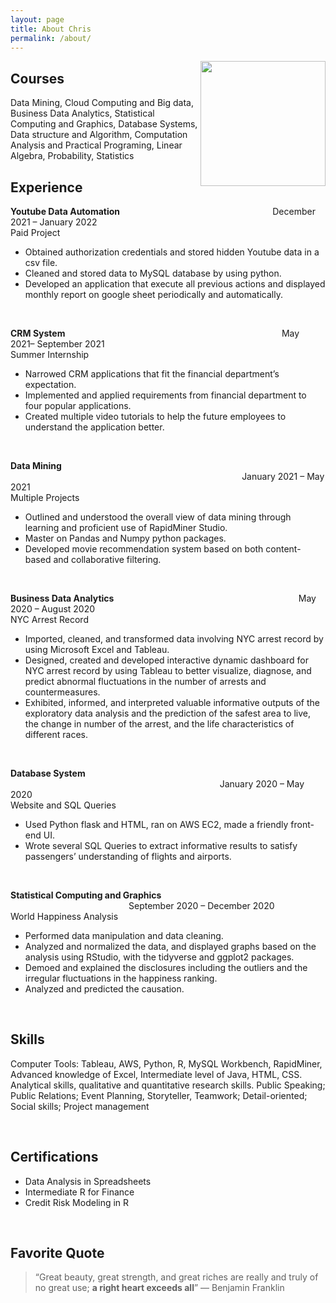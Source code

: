 ```yaml
---
layout: page
title: About Chris
permalink: /about/
---
```


<img align="right" width="200" height="200" src="https://cdn.pixabay.com/photo/2016/02/25/18/26/man-1222621_640.jpg">


## Courses
Data Mining, Cloud Computing and Big data, Business Data Analytics, Statistical Computing and Graphics, Database Systems, Data structure and Algorithm, Computation Analysis and Practical Programing, Linear Algebra, Probability, Statistics


## Experience
**Youtube Data Automation**         &nbsp;&nbsp;&nbsp;&nbsp;&nbsp;&nbsp;&nbsp;&nbsp;&nbsp;&nbsp;&nbsp;&nbsp;&nbsp;&nbsp;&nbsp;&nbsp;&nbsp;&nbsp;&nbsp;&nbsp;&nbsp;&nbsp;&nbsp;&nbsp;&nbsp;&nbsp;&nbsp;&nbsp;&nbsp;&nbsp;&nbsp;&nbsp;&nbsp;&nbsp;&nbsp;&nbsp;&nbsp;&nbsp;&nbsp;&nbsp;&nbsp;&nbsp;&nbsp;&nbsp;&nbsp;&nbsp;&nbsp;&nbsp;&nbsp;&nbsp;&nbsp;&nbsp;&nbsp;&nbsp;&nbsp;&nbsp;&nbsp;&nbsp;&nbsp;&nbsp;&nbsp;December 2021 – January 2022<br />
Paid Project <br /> 
-	Obtained authorization credentials and stored hidden Youtube data in a csv file. <br />
-	Cleaned and stored data to MySQL database by using python. <br />
-	Developed an application that execute all previous actions and displayed monthly report on google sheet periodically and automatically.  <br />

<br />

**CRM System** &nbsp;&nbsp;&nbsp;&nbsp;&nbsp;&nbsp;&nbsp;&nbsp;&nbsp;&nbsp;&nbsp;&nbsp;&nbsp;&nbsp;&nbsp;&nbsp;&nbsp;&nbsp;&nbsp;&nbsp;&nbsp;&nbsp;&nbsp;&nbsp;&nbsp;&nbsp;&nbsp;&nbsp;&nbsp;&nbsp;&nbsp;&nbsp;&nbsp;&nbsp;&nbsp;&nbsp;&nbsp;&nbsp;&nbsp;&nbsp;&nbsp;&nbsp;&nbsp;&nbsp;&nbsp;&nbsp;&nbsp;&nbsp;&nbsp;&nbsp;&nbsp;&nbsp;&nbsp;&nbsp;&nbsp;&nbsp;&nbsp;&nbsp;&nbsp;&nbsp;&nbsp;&nbsp;&nbsp;&nbsp;&nbsp;&nbsp;&nbsp;&nbsp;&nbsp;&nbsp;&nbsp;&nbsp;&nbsp;&nbsp;&nbsp;&nbsp;&nbsp;&nbsp;&nbsp;&nbsp;&nbsp;&nbsp;&nbsp;&nbsp;&nbsp;&nbsp;&nbsp;May 2021– September 2021 <br />
Summer Internship <br />
-	Narrowed CRM applications that fit the financial department’s expectation. <br />
-	Implemented and applied requirements from financial department to four popular applications. <br />
-	Created multiple video tutorials to help the future employees to understand the application better.  <br />

<br />

**Data Mining** &nbsp;&nbsp;&nbsp;&nbsp;&nbsp;&nbsp;&nbsp;&nbsp;&nbsp;&nbsp;&nbsp;&nbsp;&nbsp;&nbsp;&nbsp;&nbsp;&nbsp;&nbsp;&nbsp;&nbsp;&nbsp;&nbsp;&nbsp;&nbsp;&nbsp;&nbsp;&nbsp;&nbsp;&nbsp;&nbsp;&nbsp;&nbsp;&nbsp;&nbsp;&nbsp;&nbsp;&nbsp;&nbsp;&nbsp;&nbsp;&nbsp;&nbsp;&nbsp;&nbsp;&nbsp;&nbsp;&nbsp;&nbsp;&nbsp;&nbsp;&nbsp;&nbsp;&nbsp;&nbsp;&nbsp;&nbsp;&nbsp;&nbsp;&nbsp;&nbsp;&nbsp;&nbsp;&nbsp;&nbsp;&nbsp;&nbsp;&nbsp;&nbsp;&nbsp;&nbsp;&nbsp;&nbsp;&nbsp;&nbsp;&nbsp;&nbsp;&nbsp;&nbsp;&nbsp;&nbsp;&nbsp;&nbsp;&nbsp;&nbsp;&nbsp;&nbsp;&nbsp;&nbsp;&nbsp;&nbsp;&nbsp;&nbsp;&nbsp;&nbsp;January 2021 – May 2021 <br />
Multiple Projects <br />
-	Outlined and understood the overall view of data mining through learning and proficient use of RapidMiner Studio. <br />
-	Master on Pandas and Numpy python packages.  <br />
-	Developed movie recommendation system based on both content-based and collaborative filtering.  <br />

<br />

**Business Data Analytics** &nbsp;&nbsp;&nbsp;&nbsp;&nbsp;&nbsp;&nbsp;&nbsp;&nbsp;&nbsp;&nbsp;&nbsp;&nbsp;&nbsp;&nbsp;&nbsp;&nbsp;&nbsp;&nbsp;&nbsp;&nbsp;&nbsp;&nbsp;&nbsp;&nbsp;&nbsp;&nbsp;&nbsp;&nbsp;&nbsp;&nbsp;&nbsp;&nbsp;&nbsp;&nbsp;&nbsp;&nbsp;&nbsp;&nbsp;&nbsp;&nbsp;&nbsp;&nbsp;&nbsp;&nbsp;&nbsp;&nbsp;&nbsp;&nbsp;&nbsp;&nbsp;&nbsp;&nbsp;&nbsp;&nbsp;&nbsp;&nbsp;&nbsp;&nbsp;&nbsp;&nbsp;&nbsp;&nbsp;&nbsp;&nbsp;&nbsp;&nbsp;&nbsp;&nbsp;&nbsp;&nbsp;&nbsp;&nbsp;&nbsp;May 2020 – August 2020 <br />
NYC Arrest Record <br />
-	Imported, cleaned, and transformed data involving NYC arrest record by using Microsoft Excel and Tableau.  <br />
-	Designed, created and developed interactive dynamic dashboard for NYC arrest record by using Tableau to better visualize, diagnose, and predict abnormal fluctuations in the number of arrests and countermeasures. <br />
-	Exhibited, informed, and interpreted valuable informative outputs of the exploratory data analysis and the prediction of the safest area to live, the change in number of the arrest, and the life characteristics of different races. <br />

<br />

**Database System** &nbsp;&nbsp;&nbsp;&nbsp;&nbsp;&nbsp;&nbsp;&nbsp;&nbsp;&nbsp;&nbsp;&nbsp;&nbsp;&nbsp;&nbsp;&nbsp;&nbsp;&nbsp;&nbsp;&nbsp;&nbsp;&nbsp;&nbsp;&nbsp;&nbsp;&nbsp;&nbsp;&nbsp;&nbsp;&nbsp;&nbsp;&nbsp;&nbsp;&nbsp;&nbsp;&nbsp;&nbsp;&nbsp;&nbsp;&nbsp;&nbsp;&nbsp;&nbsp;&nbsp;&nbsp;&nbsp;&nbsp;&nbsp;&nbsp;&nbsp;&nbsp;&nbsp;&nbsp;&nbsp;&nbsp;&nbsp;&nbsp;&nbsp;&nbsp;&nbsp;&nbsp;&nbsp;&nbsp;&nbsp;&nbsp;&nbsp;&nbsp;&nbsp;&nbsp;&nbsp;&nbsp;&nbsp;&nbsp;&nbsp;&nbsp;&nbsp;&nbsp;&nbsp;&nbsp;&nbsp;&nbsp;&nbsp;&nbsp;&nbsp;&nbsp;January 2020 – May 2020 <br />
Website and SQL Queries  <br />
-	Used Python flask and HTML, ran on AWS EC2, made a friendly front-end UI. <br />
-	Wrote several SQL Queries to extract informative results to satisfy passengers’ understanding of flights and airports.  <br />

<br />

**Statistical Computing and Graphics** &nbsp;&nbsp;&nbsp;&nbsp;&nbsp;&nbsp;&nbsp;&nbsp;&nbsp;&nbsp;&nbsp;&nbsp;&nbsp;&nbsp;&nbsp;&nbsp;&nbsp;&nbsp;&nbsp;&nbsp;&nbsp;&nbsp;&nbsp;&nbsp;&nbsp;&nbsp;&nbsp;&nbsp;&nbsp;&nbsp;&nbsp;&nbsp;&nbsp;&nbsp;&nbsp;&nbsp;&nbsp;&nbsp;&nbsp;&nbsp;&nbsp;&nbsp;&nbsp;&nbsp;&nbsp;&nbsp;&nbsp;&nbsp;September 2020 – December 2020 <br />
World Happiness Analysis			            <br />

-	Performed data manipulation and data cleaning. <br />
-	Analyzed and normalized the data, and displayed graphs based on the analysis using RStudio, with the tidyverse and ggplot2 packages. <br />
-	Demoed and explained the disclosures including the outliers and the irregular fluctuations in the happiness ranking.  <br />
-	Analyzed and predicted the causation. <br />

<br />

## Skills
Computer Tools: Tableau, AWS, Python, R, MySQL Workbench, RapidMiner, Advanced knowledge of Excel, Intermediate level of Java, HTML, CSS.
Analytical skills, qualitative and quantitative research skills.
Public Speaking; Public Relations; Event Planning, Storyteller, Teamwork; Detail-oriented; Social skills; Project management

<br />

## Certifications
-	Data Analysis in Spreadsheets <br />
-	Intermediate R for Finance <br />
-	Credit Risk Modeling in R <br />

<br />

## Favorite Quote
> “Great beauty, great strength, and great riches are really and truly of no great use; **a right heart exceeds all**”
― Benjamin Franklin
